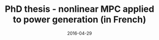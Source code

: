 ---
title: "PhD thesis - nonlinear MPC applied to power generation (in French)"
date: "2016-04-29"
slug: "MPC_EDF"
summary: "PhD thesis. New Model Predictive Control and dynamic optimization algorithms based on physical plant models (Modelica)"
link: "https://hal.archives-ouvertes.fr/tel-01368526/"
picture: "../images/seattle.jpg"
---
